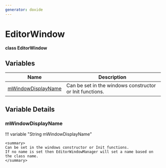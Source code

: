 ```yaml
---
generator: doxide
---
```



# EditorWindow

**class EditorWindow**



## Variables

| Name | Description |
| ---- | ----------- |
| [mWindowDisplayName](#mWindowDisplayName) | <summary> Can be set in the windows constructor or Init functions. |

## Variable Details

### mWindowDisplayName<a name="mWindowDisplayName"></a>

!!! variable "String mWindowDisplayName"

    <summary>
    Can be set in the windows constructor or Init functions.
    If no name is set then EditorWindowManager will set a name based on the class name.
    </summary>
    

